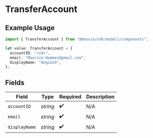 # TransferAccount

## Example Usage

```typescript
import { TransferAccount } from "@moovio/sdk/models/components";

let value: TransferAccount = {
  accountID: "<id>",
  email: "Maurice.Hammes@gmail.com",
  displayName: "Angie24",
};
```

## Fields

| Field              | Type               | Required           | Description        |
| ------------------ | ------------------ | ------------------ | ------------------ |
| `accountID`        | *string*           | :heavy_check_mark: | N/A                |
| `email`            | *string*           | :heavy_check_mark: | N/A                |
| `displayName`      | *string*           | :heavy_check_mark: | N/A                |